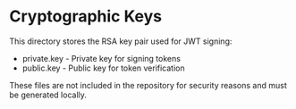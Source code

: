 # Cryptographic Keys

This directory stores the RSA key pair used for JWT signing:
- private.key - Private key for signing tokens
- public.key - Public key for token verification

These files are not included in the repository for security reasons and must be generated locally.